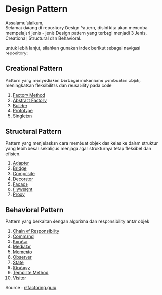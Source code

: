 # Design Pattern

Assalamu'alaikum,<br />
Selamat datang di repository Design Pattern, disini kita akan mencoba mempelajari jenis - jenis Design pattern yang terbagi menjadi 3 Jenis, Creational, Structural dan Behavioral.

untuk lebih lanjut, silahkan gunakan index berikut sebagai navigasi repository :

## Creational Pattern

Pattern yang menyediakan berbagai mekanisme pembuatan objek, meningkatkan fleksibilitas dan reusability pada code

1. [Factory Method](https://www.github.com/)<br />
2. [Abstract Factory](https://www.github.com/)<br />
3. [Builder](https://www.github.com/)<br />
4. [Prototype](https://www.github.com/)<br />
5. [Singleton](https://www.github.com/)<br />

## Structural Pattern

Pattern yang menjelaskan cara membuat objek dan kelas ke dalam struktur yang lebih besar sekaligus menjaga agar strukturnya tetap fleksibel dan efisien.

1. [Adapter](https://www.github.com/)<br />
2. [Bridge](https://www.github.com/)<br />
3. [Composite](https://www.github.com/)<br />
4. [Decorator](https://www.github.com/)<br />
5. [Facade](https://www.github.com/)<br />
6. [Flyweight](https://www.github.com/)<br />
7. [Proxy](https://www.github.com/)<br />

## Behavioral Pattern

Pattern yang berkaitan dengan algoritma dan responsibility antar objek

1. [Chain of Responsibility](https://www.github.com/)<br />
2. [Command](https://www.github.com/)<br />
3. [Iterator](https://www.github.com/)<br />
4. [Mediator](https://www.github.com/)<br />
5. [Memento](https://www.github.com/)<br />
6. [Observer](https://www.github.com/)<br />
7. [State](https://www.github.com/)<br />
8. [Strategy](https://www.github.com/)<br />
9. [Template Method](https://www.github.com/)<br />
10. [Visitor](https://www.github.com/)<br />

Source : [refactoring.guru](https://refactoring.guru/design-patterns/catalog)

